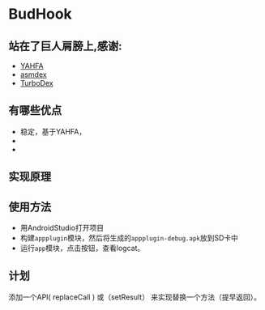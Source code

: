 # BudHook

## 站在了巨人肩膀上,感谢:
* [YAHFA](https://github.com/rk700/YAHFA)
* [asmdex](http://asm.ow2.org/doc/tutorial-asmdex.html)
* [TurboDex](https://github.com/asLody/TurboDex)

## 有哪些优点
* 稳定，基于YAHFA，
* 
* 

## 实现原理

## 使用方法
* 用AndroidStudio打开项目
* 构建`appplugin`模块，然后将生成的`appplugin-debug.apk`放到SD卡中
* 运行`app`模块，点击按钮，查看logcat。
## 计划
添加一个API( replaceCall ) 或（setResult） 来实现替换一个方法（提早返回）。 



